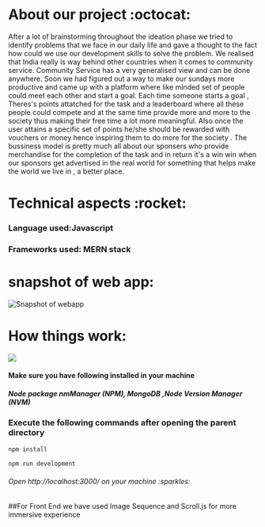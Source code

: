 <h1>About our project :octocat:</h1> 

After a lot of brainstorming throughout the ideation phase we tried to identify problems that we face in our daily life and gave a thought to the fact how could we use our development skills to solve the problem. We realised that India really is way behind other countries when it comes to community service. Community Service has a very generalised view and can be done anywhere.
Soon we had figured out a way to make our sundays more productive and came up with a platform where like minded set of people could meet each other and start a goal. Each time someone starts a goal , Theres's points attatched for the task and a leaderboard where all these people could compete and at the same time provide more and more to the society thus making their free time a lot more meaningful. Also once the user attains a specific set of points he/she should be rewarded with vouchers or money hence inspiring them to do more for the society .
The bussiness model is pretty much all about our sponsers who provide merchandise for the completion of the task  and in return it's a win win when our sponsors get advertised in the real world for something that helps make the world we live in , a better place.


<h1>Technical aspects :rocket: </h1>

<h3>   Language used:Javascript</h3>
<h3>   Frameworks used: MERN stack </h3>

<h1>snapshot of web app: </h1>
 
 
![Snapshot of webapp](https://github.com/white-hat-vaibhs/DevHack-2.0/blob/master/Screenshot%20(3).png)

<h1>How things work:</h1>


![](https://github.com/white-hat-vaibhs/DevHack-2.0/blob/master/Weedo-Google-Chrome-2020-02-16-0.gif)

<h4>   Make sure you have following installed in your machine</h4>
<h5>  Node package nmManager (NPM), MongoDB ,Node Version Manager (NVM)</h5>
<h3>   Execute the following commands after opening the parent directory </h3>



```python
npm install
```
```python
npm run development 
```
<h6>Open http://localhost:3000/ on your machine :sparkles:</h6>


##For Front End we have used Image Sequence and Scroll.js for more immersive experience
